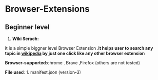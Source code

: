 # Browser-Extensions


## Beginner level

1. **Wiki Serach:** 

it is a simple biggner level Browser Extension .**it helps user to search any topic in [wikipedia](https://www.wikipedia.org/) by just one click like any other browser extension**

**Browser-supported**:chrome , Brave ,Firefox (others are not tested)

**File used**: 1. manifest.json (version-3)





      

